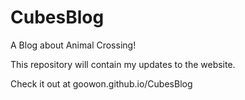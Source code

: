 # CubesBlog
A Blog about Animal Crossing!

This repository will contain my updates to the website.

Check it out at  goowon.github.io/CubesBlog
